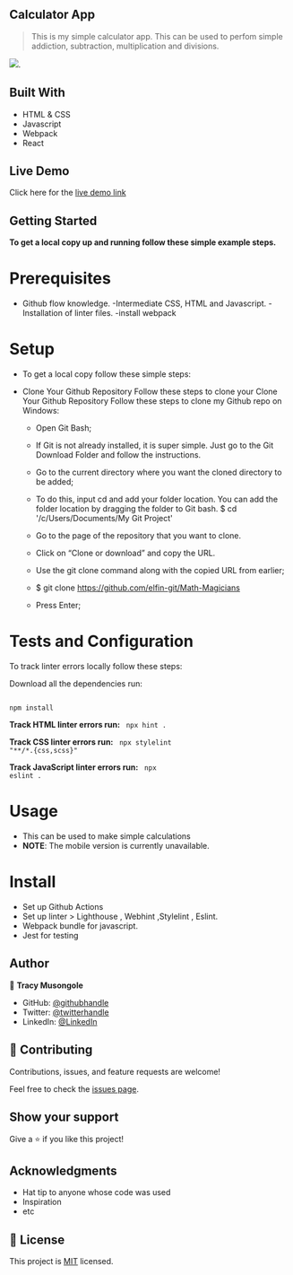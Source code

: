 ## Calculator App

> This is my simple calculator app. This can be used to perfom simple addiction, subtraction, multiplication and divisions. 


![](https://img.shields.io/badge/Microverse-blueviolet).


## Built With

- HTML & CSS
- Javascript
- Webpack
- React

## Live Demo 

Click here for the [live demo link](https://elfin-git.github.io/Math-Magicians/dist/)

## Getting Started

**To get a local copy up and running follow these simple example steps.**

# Prerequisites

- Github flow knowledge. -Intermediate CSS, HTML and Javascript. -Installation of linter files. -install webpack

# Setup 
- To get a local copy follow these simple steps:

- Clone Your Github Repository Follow these steps to clone your Clone Your Github Repository Follow these steps to clone my Github repo on Windows:

   - Open Git Bash;

   - If Git is not already installed, it is super simple. Just go to the Git Download Folder and follow the instructions.

   - Go to the current directory where you want the cloned directory to be added;

   - To do this, input cd and add your folder location. You can add the folder location by dragging the folder to Git bash.
    $ cd '/c/Users/Documents/My Git Project'

    - Go to the page of the repository that you want to clone.

    - Click on “Clone or download” and copy the URL.

    - Use the git clone command along with the copied URL from earlier;

    - $ git clone https://github.com/elfin-git/Math-Magicians

   - Press Enter;

# Tests and Configuration

To track linter errors locally follow these steps:

Download all the dependencies run:

<code>
npm install
</code>

**Track HTML linter errors run:**
<code>
npx hint .
</code>

**Track CSS linter errors run:**
<code>
npx stylelint "**/*.{css,scss}"
</code>

**Track JavaScript linter errors run:**
<code>
npx eslint .
</code>

# Usage
- This can be used to make simple calculations
- **NOTE**: The mobile version is currently unavailable.

# Install
- Set up Github Actions
- Set up linter > Lighthouse , Webhint ,Stylelint , Eslint.
- Webpack bundle for javascript.
- Jest for  testing

## Author

👤 **Tracy Musongole**

- GitHub: [@githubhandle](https://github.com/elfin-git)
- Twitter: [@twitterhandle](https://twitter.com/tracy_muso)
- LinkedIn: [@LinkedIn](https://linkedin.com/in/tracy-musongole)


## 🤝 Contributing
Contributions, issues, and feature requests are welcome!


Feel free to check the [issues page](https://github.com/elfin-git/Math-Magicians/issues).

## Show your support

Give a ⭐️ if you like this project!

## Acknowledgments

- Hat tip to anyone whose code was used
- Inspiration
- etc

## 📝 License

This project is [MIT](https://github.com/elfin-git/Math-Magicians/blob/dev/LICENSE) licensed.
